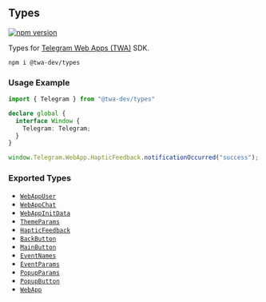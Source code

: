 ## Types
[![npm version](https://img.shields.io/npm/v/@twa-dev/types)](https://www.npmjs.com/package/@twa-dev/types)

Types for [Telegram Web Apps (TWA)](https://core.telegram.org/bots/webapps) SDK.

```
npm i @twa-dev/types
```

### Usage Example

```ts
import { Telegram } from "@twa-dev/types"

declare global {
  interface Window {
    Telegram: Telegram;
  }
}

window.Telegram.WebApp.HapticFeedback.notificationOccurred("success");
```

### Exported Types
- [`WebAppUser`](https://core.telegram.org/bots/webapps#webappuser)
- [`WebAppChat`](https://core.telegram.org/bots/webapps#webappchat)
- [`WebAppInitData`](https://core.telegram.org/bots/webapps#webappinitdata)
- [`ThemeParams`](https://core.telegram.org/bots/webapps#themeparams)
- [`HapticFeedback`](https://core.telegram.org/bots/webapps#hapticfeedback)
- [`BackButton`](https://core.telegram.org/bots/webapps#backbutton)
- [`MainButton`](https://core.telegram.org/bots/webapps#mainbutton)
- [`EventNames`](https://core.telegram.org/bots/webapps#events-available-for-web-apps)
- [`EventParams`](https://core.telegram.org/bots/webapps#events-available-for-web-apps)
- [`PopupParams`](https://core.telegram.org/bots/webapps#popupparams)
- [`PopupButton`](https://core.telegram.org/bots/webapps#popupbutton)
- [`WebApp`](https://core.telegram.org/bots/webapps#initializing-web-apps)
